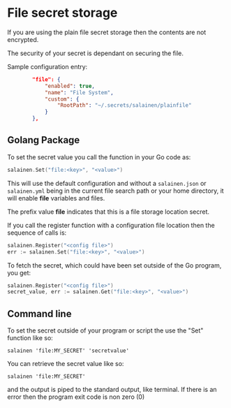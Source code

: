# File secret storage

If you are using the plain file secret storage
then the contents are not encrypted.

The security of your secret is dependant on
securing the file.


Sample configuration entry:

```json
        "file": {
            "enabled": true,
            "name": "File System",
            "custom": {
                "RootPath": "~/.secrets/salainen/plainfile"
            }
        },
```


## Golang Package

To set the secret value you call the function in your Go code as:

```go
salainen.Set("file:<key>", "<value>")
```

This will use the default configuration and without 
a ``salainen.json`` or ``salainen.yml`` being in the current file 
search path or your home directory, it will enable **file**
variables and files.

The prefix value **file** indicates that this is a file storage location secret.

If you call the register function with a configuration file location
then the sequence of calls is:

```go
salainen.Register("<config file>")
err := salainen.Set("file:<key>", "<value>")
```

To fetch the secret, which could have been set outside of the
Go program, you get:

```go
salainen.Register("<config file>")
secret_value, err := salainen.Get("file:<key>", "<value>")
```

## Command line

To set the secret outside of your program or script 
the use the "Set" function like so:

```
salainen 'file:MY_SECRET' 'secretvalue'
```

You can retrieve the secret value like so:

```
salainen 'file:MY_SECRET'
```

and the output is piped to the standard output, like terminal.
If there is an error then the program exit code is non zero (0)
